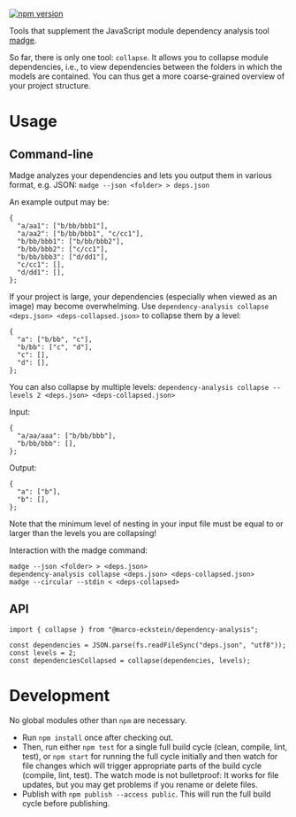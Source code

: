 [![npm version](https://badge.fury.io/js/%40marco-eckstein%2Fdependency-analysis.svg)](https://badge.fury.io/js/%40marco-eckstein%2Fdependency-analysis)

Tools that supplement the JavaScript module dependency analysis tool 
[madge](https://www.npmjs.com/package/madge).

So far, there is only one tool: `collapse`. It allows you to collapse module dependencies, i.e., 
to view dependencies between the folders in which the models are contained. You can thus get a more 
coarse-grained overview of your project structure.

# Usage

## Command-line

Madge analyzes your dependencies and lets you output them in various format, e.g. JSON: `madge --json <folder> > deps.json`

An example output may be:

```
{
  "a/aa1": ["b/bb/bbb1"],
  "a/aa2": ["b/bb/bbb1", "c/cc1"],
  "b/bb/bbb1": ["b/bb/bbb2"],
  "b/bb/bbb2": ["c/cc1"],
  "b/bb/bbb3": ["d/dd1"],
  "c/cc1": [],
  "d/dd1": [],
};
```

If your project is large, your dependencies (especially when viewed as an image) may become overwhelming.
Use `dependency-analysis collapse <deps.json> <deps-collapsed.json>` to collapse them by a level:

```
{
  "a": ["b/bb", "c"],
  "b/bb": ["c", "d"],
  "c": [],
  "d": [],
};
```

You can also collapse by multiple levels:
`dependency-analysis collapse --levels 2 <deps.json> <deps-collapsed.json>`

Input:

```
{
  "a/aa/aaa": ["b/bb/bbb"],
  "b/bb/bbb": [],
};
```

Output:

```
{
  "a": ["b"],
  "b": [],
};
```

Note that the minimum level of nesting in your input file must be equal to or larger than the levels 
you are collapsing!

Interaction with the madge command:

```
madge --json <folder> > <deps.json>
dependency-analysis collapse <deps.json> <deps-collapsed.json>
madge --circular --stdin < <deps-collapsed>
```

## API

```
import { collapse } from "@marco-eckstein/dependency-analysis";

const dependencies = JSON.parse(fs.readFileSync("deps.json", "utf8"));
const levels = 2;
const dependenciesCollapsed = collapse(dependencies, levels);
```

# Development

No global modules other than `npm` are necessary.

- Run `npm install` once after checking out.
- Then, run either `npm test` for a single full build cycle (clean, compile, lint, test), 
  or `npm start` for running the full cycle initially and then watch for file changes which will 
  trigger appropriate parts of the build cycle (compile, lint, test). The watch mode is not bulletproof:
  It works for file updates, but you may get problems if you rename or delete files.
- Publish with `npm publish --access public`. This will run the full build cycle before publishing.
